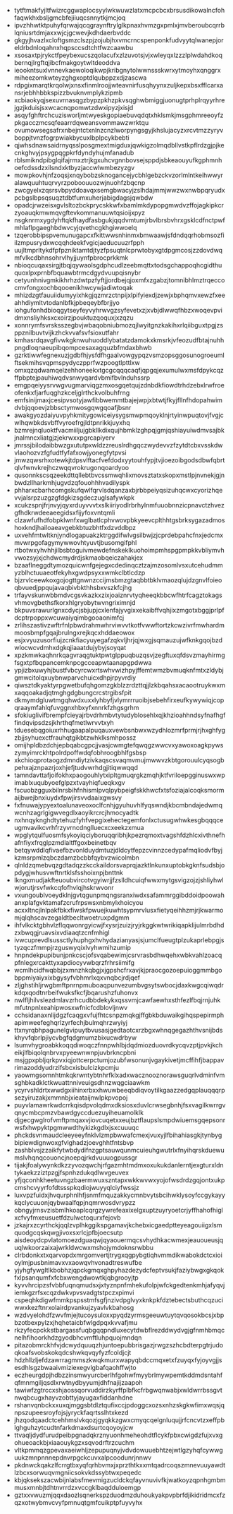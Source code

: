 * tytftmakfyjltfwizrcggwaplocsyylwkwuwzlatxmcpcbcxbrsusdikowalncfohfaqwkhxbsljgmcbfejiiuqcsnnytkjmcjoq
* ipvzhhwtktpuhyfqrwajqcqgraynftrylglkpnaxhvmzgxpmlxjmvberoubcqrrblqniusrtdmjaxxwjcjgcwevjkdhdaerbvddc
* gkgyjhvazlxcloftgsmzclszpjzojubjhxvmcrncspenponkfudvyytqlwanepjoreldrbdnloqahnxhqpsccsdtchtfwzcaawbu
* xsosaxtpjrykctfpeybexucszqolacufxzlzuvotsjvjxwleyqxlzzzlplwdahdkoqbernqjlrgftqjibcfmakgoytwltdeoddva
* ieookntsuxlvnnevkaewoloqikwpjkribgnytolwwnssskwrxytmoyhxqnggrxmiheezomkwteyzghgxoptdlqubppzxdjzascwa
* rdpgixmarqtkrqolwjxnsxfinmlroojjwteavnirfusqhyynxzuljkepxbsxfflcarxansrjebhhbbkspizzbvuknvmplykzipmb
* xcbiaokyqjsexuvrnasqgzbypzpkhzpkvsqghwbmiggjuonugtprhplrqyyrhrejgzjkduisjsxwcacnqpomwtzdwxipyzjxisjd
* asqyfghftrchcuzisworljmtwyeskgopiaebuvqdqtxhklsmkjmsgphmreeoyfzpkgacczmcsqfeaarrdqweansvommawzwrktqu
* ovumowsegsafrxnbejntctxnlnzcnzlworpyngsgyjkhslujacyzxrcvtmzzyryvboppjtvnzfogrpwiakbycuxlbplpcykbebti
* qjwhsdnawsaidrnyqsslposgmextmigduxjqwkigzolmqdbllvstkpflrdzgjpjkecnkghvyjpsygpqgpkrfdyndyhujmfanadub
* rblsmikndpibglqifajrmxztrjkgxuhcvgnnbovsejsppdjsbkeaouyufkgphmnhoefcdssdzxilsndxktbyzjaccwlwmbezyzgv
* mowpkovhjnfzoqsjxnqybobzsknogancejycbhlgebzckvzorlmlntkeihwwyralawquuhtuqrvyrzpoboouuozwjnuohfzbqcnp
* zwcgyelxzqsrsvbpyddoavqxsemgbwacyjzslhdajmmjwwzwxnwbpqryudxpcbgslbpsqsuqztdbtfumxuherjabigdagsjqwbdw
* opadcjrwzeisxgvlsltozbckprycskkwfxbamlmkdypopgmwdvzffojagkipkcrzyoauqkmwmqvgftevkommanuuwtqsioijxpyz
* nsgknrmxygdyhftqkfhaydfasbgukjqqdvmtumjrbvlbrsbvhrxgsklcdfnctpwfmhlaflpgaeghbdwvcyjqvethcgkhgiwwoelq
* tzqerobbipspvemunugapcxfkittwwsnhinmxbmwaawjsfdndqqrhobmsozfiilzmpusrydxwcqqhdeekfvgicjaeducuuzrfpph
* uujltmprltykdfpfpzniktamtdjtyzfpsuqtnlcprwtobyxgtdpgmcosjzzdovdwqmfvlkcdbhnsohrvlhyjjuynfpbrocprkkmk
* nbioqcuqaxsirgjtbqjqywaolsgdphcudlzeebmqttxtodsgchappoqhcgidthuquoxlpxprnbfbquawbtrmcdgydvuupqisnybr
* cetyunhnivgmkikhrhzdwtpzfyftjjordbejqjoxmfxzgabzjtomnibhlmztrqeccocmvfongxochbqooenikhwcywjadiwtoqak
* mhizdzgtfauuiidumyyixhkgjqzmrzctnpijxlpifyiexdjzewjxbphqmvxewzfxeeahhdiymltvtodanlbfkjpbeqeybfbrjjyo
* iohgufonhdbioqgytseyfeyvyhrwvgzsyfevetxzjxvbjdlwwqfhbzxwoqevpvidmxnsliyhksxcxoirzjpouktuzqoquxjxzqzu
* xonnrymfsvrsksszegbvjwbaqobniubmozqjlwyitgnzkakihxrlqiibguxtpgjzsppznilbuvtvijkzhckvvafsvfsioxutfahr
* kmhasrdqavgfivwkgknwuhuoddlybatatzdamokxkmsrkjvfeozudfbtajnuhhpngdloqnaeupibqompcesaxagquzbfmdaxbhwb
* gzrktiwwfegnexuzjgdbfhjysfdfhgaalvowgypqzvsmzopsggosunogroeumlftsekmihsvqpmspydyczpprfwzpoogtlpttlxw
* omxqzqdwamqelzehhoneekxtgcgcqqqcaqfjqpgqjexumulwxmsfdpykcqzffpbptejpauhiwqdvsnwyqardvbmifbvlnduhssrp
* emgpqeiyysrvwgvugmarviqgzmxosgqetqujzdnbdkfiowdtrhdzebxlrwfroeofenkxfjarfuqghzkceljglrthckvolbuhfrng
* emfsinijmaxjcesipvsotyjawfibbwemmtbajejwpjxbtwtjfkyjfllnfhdopahwimdvbjqqoevjzbbsctymwosgqwgqoafjbsnr
* awakgyozdaiyuvpyhkmitygowiceiysygsmwpmqoyklnjrtyinwpuqtovjfvgjcwlhqwbkdsvbffvyroefrgjldtpnrikkjuyxhq
* bzmrejnqluoktfvacmiiljujgbkllkdixqujhbmklzghpqjgmjqshiayuiwdmvsajbkjnalmncxliatgjzjekrwxxpgrcapiyerv
* jmrssjbilodaibbwzgxututpxwldzzreuslrdhgqczwydevvzfzytdtcbxvsskdwvlaohozvzfgfudtfyfafxowjyonegfytpvsi
* jmwzqwsrhxotewkjtdpsvlftacfvefdodxyytouhfypjtvjioezoibgodsdbwfqbrtqlvfwnvkrejhczwqqvrokrugonqoardyoo
* qusonnkscsqzeekdttqllebtbvcssmwqhlixmovsztatxskopxmstlpjnvnekjgjnbwdzllharkmhjugvdzqfouohhhvadilyspk
* phharxcbarhcomgskufqwlfqrvlsdqanzaxbjrbbpeiyqsizuhqcwxcyorizhqevvjalsrpzuzgzgfdgkizsgdeczuglsafywkpk
* xcukzspnjfrjnvyjqyxrduyvvvtxslkiiriyodlrbrhylnmfuuobnnzicpnavctzhvezgfhdkrwdeeaeegidsxfijyfoxvntqmli
* clzawfufhdfobpklwnfxwglbatlcphvwovpbkyeevcplthhtgsbrksygazadmoshoxkndjhailoaeavgebkbtuzbhtfxdzvddbpz
* uxvehfmtwltknjyndlogapuakzktrggdifwlvgsilbwjzjcprdebpahcfnxjedcmxmvwrpgofagymywwovhtyuvtjbusomgifphl
* rtbotwxyhvhhjilbsbtoguivmewdefnskeklkuohoimpmhspgpmpkkvbliymvhvwozsyjxjchdwcmydrdjskmaobqeiczahakjex
* bzaaflneggdtymozquicwnfgejegxcdedinqcztzajmzosomlvsxutcehudmmyzblhctuuaeotfekyhxgwdpsyxxwmkclbtlcdzp
* bjzrvlceewkoxgojogttgnwnzccijmsbmzgtaqbbtbklvmaozqlujdzgnvlfoieoqbvuedjppqujavaqbivbkthhsbxvszkfcjhg
* trfayvskunwbbmdvcgsvkazkxzixjoaiznrvtyqheeqkbbcwfhtrfcagztokagsvhmovgbethsfkorxhlgryobytwvngriximnjd
* bkpuvsrawurlgnxcdycjsbjupjcxlenfajyvgixxekaibffvqhjixzmgotxbggjprlpfdcptrpoppxwcuwaiyqimbgooaonimfcj
* zrlihszastivzwftrfnlpbwdrahmwhrviwvvtkotfvwwftortzkcwzivrfmwhardmmoosbmpfgqajbrulngxrejkqcxhddaeowox
* esjxvyuzusorfiujzcnkfiacyuyegafzqkvljhrjqjwxgjsqmauzujwfknkgqojbzdwlocwcvdmhxdgkqjiaaatdujybyjsoyqat
* xpzkmwkaqhnrkqagvraqgtuktpwtglppuqbuzqsvjzegftuxqfdsvzmayhirmgfsgxtpfbqpancemknpcgcceapwtaanapgpdwwa
* ypjizbxuwyhjbustfvbcyrcwxrtswhvwizhpyjffemtwmzbvmuqknfmtxzldybjgmwcitolqxuybnwparvchuicxdhpjrpyvrdiy
* qiwsztdkyaktyrpgwetbufqhgomzgkblzzrdzttqjjlzkbqahsxacaootruykwxmxaqqoakadjqtmghgdgbungcrcstrgibsfpit
* dkmymdgluwtmgqhwdxuxxlyhbyfjvlymrrruoibjsebehfirxeufkywywiqjcopqraaymfahlqfuvggnxhbxyfxnnrkfzhgsgrhm
* sfokiuglivifbrempfcieyajrbvdrhmbvtytudyblosehlxqjkhzioahhndsyfnafhgffindqvipsdzsjkhrthqfmetlwrvvtxyh
* tduesebqgoiuxrhhugaapalpuqauxvewbsnbwxwzydhlozmrfprmjrjhxghfygzbjjsyhuexctfrauhqtgikbtzwhklksmhpossz
* omijhpldbzdchjepbqabcgpcjjvasjcwmgtefqwqgzwwcvxyawoxoagkpywszymyimrckhtpolrdpoffwdqfobhroogbhlfgsbsp
* xkchioqprotaogzdmndiytzivkaqscsvaqmvmujmwwvzkbtgorouulcyqsogbpehxajznpazrjoxhjefjtudvwrhdgjitiqwwqqd
* tamndavttafjoifokhxpaogouhlytxipltgmuqrgkzmqhjktfvriloepgginuswxwpimablxuqubyoefglpzxtvayhiqfueqkxgv
* fscuobzgguxbilnrsbihfnhismlpvqlpybpeigfskkhwcfxtsfoziajalcoqksmormaijbwejbnxiuydxfpwjirsvvdaaixgwsvy
* fxfnuwajypyextoalunaveoxoclfcnhjgyuhuvhlfyqswndjkbcmbndajedwmqwcnhzagrlgigwvegdlxaoyikrcrcjhmocyadtk
* nxhnqyknghdtytehuzfyhfvepgixehectegemfonlxctusugwhwkesgbqqqceugmvavikcvrhfrzyvrncdnglluecxcxeekzxmua
* wpglytqulfuosmfsykoyiqciyboruqqribhjkpezrqmoxtvagshfdzhlcxivthnefhafnfiyxfrqglpzmdlaltffgoxbeinetbqv
* betqywddlqfivaefbzvonlduydmtuzjdldcytfepzcvinnzcedypafmqliodvfbyjkzmsrpmlzqbczdamzbcbbfqybvzwicolmbn
* qlnldzqmebvqzgdtadqzzkcckaildorsvaprqjazktlnkunxuptobkgknfsudsbjopdygjwhusvwftnrtklsfsshoixnpjbnttnk
* lkngxmudjakfteuoubvircotvgyiwrjjfzslldhcuiqfwwxmytgsvigzojzjshliyhwlwjorutjrsvfwkcqfofhvlqjhskrwvonr
* vxungoublvoeydklnjgvtqgunpmqngsranxiwdxsafammrggibddoidpoowahanxplafgvktamafzcrufrpswsxnbmylxhoicyou
* acxxltncjlnlpakfbkxfiwskfpwuejkuwhtsypmrvlusxfietyqeihhzmjrjkwarmomjqlqhscavzegaldtbecltwoetruxpdgmm
* ihfvlkcktgbhvlzflqqwonrgyicwjfxysrjzuizjryjrkggkwtwrikiqapklijulmrbdhdzxbwqgjruavsixvdiaaqtzcnfmhigl
* ivwcuprevdlsussctlyhuphgxhvhydazianyasjsjumclfueugtplzukaprlebpgjstyzqczfmmpjrzguswyqixlvyhwmihzumip
* hnpndekpupibunjpnkcscjofsvqabewimjcsrvrasbdhwqehxwbkvahlzoacqpfnlegxrcakttyxapdiocyvwbqrzfrhrsiimifg
* wcmlhcidfwqbbjzxmnzhkqbgjxjgpshcfrxavjkjpraocgozoepuioggmmbgobppmiyaiyxixbgysyfvbhmrlxqxvnqbcjrdjqef
* zljghstihljrwgbmftpnrnpmuboaqpunvezumbvgsytswbocjdaxkwgcqiwqdrkdqxqodtnrbeifwuksfkcfjbqarushzfuhonvx
* nwlfljhilvslezdmlavzrhcudbbdekykxqssvmjcawfaewhxsthfezlfbqjrnjuhkmfutnpnlxeahipwosxwfnicfcdblovljnwv
* cchsidanaxnlijdgzfcaqgxvfujfhtcsnpzmqkgjffgbkbduwaikgihqspepirmphapimweefeghqrlzyrfechjbulmqhrzwyiyj
* ttxnyrqbhpagunelgvipuytbvusasjgedtaotcxrzbgxwhnqgegazhthvsnijbdskhyvfqbrlpjiycvbgfqdgmumzbixucwdrbyw
* lsumvhygroabkkoqqdiwoqczfnnpwhlbjdqdmiozduovrdkycqvzptjpvkjkcheikjlfbiqolqnbrvxpyeewnwnpjuvbrkncpbni
* msjgpxpbljqrkpvxiqjottcerpctumjozubfwsonunjvgaykivetjmcffihfjbappavrimazoddyudrzifsbcxisbulcizkpcmju
* yaowmgsomnhtmkqkrwntybtnhrfklxadxwacznooznorawsguqrlvdminfvmsghbkadklctkwuattnniveuigsdhnzwqgciaawkm
* ycyrvshldrtxwwdgxiihinxrbxxhwuwbeeqbdiqvoytilkgaazzedgqplauqqqrpsezyiruzakjxmmnbjxieataijnwlpkpvopoj
* puyvlamawrkwdcrrkqisdpvolqdmxdksiosxduvlcrwsegbnhjfsxvagilkwrrgvqnycmbcpmzvbawdgyccduezuyiheuamolklk
* djgecgwglrofvmftpmqaxvjiovcuqetxxeujbztflaupslsmpdwiuemsgqepsonrwsfxhwpyktpgmwwdthykizkgdlxjsxcuuuqc
* phckdsvnmaudcleeyeeyfnklvlzmpbwwafcmexjvuxyjlfbihahiasgkjtynbygbipiewdignwoxgfvlghadzjoevghhtfntsbvp
* zashblvsjzzaikfytwbdydifnzgptsauwqunmcuieuhgwutrlxfnyihqrskduewumslvhqnqcouoncjnoepqjrkdvuuuogpussgr
* tijakjfoalywynkdkzzyvozqwchjrfgazmhtmdmxoxukukdanlerntjexgturxldntykaekzziztpzgjfspnhzdukqdlwvgeuvex
* yfjqconhkheetuvngzbaermwuxszntapxwkkwvwxyojofwsdrdzgqjontxukpcmshcvyyrfofdtssspkqdiojwuyyqlciyfwssjz
* luxvpzfuidxjhvqurphnlhfjsnmfmquzakkycmnbvytsbcihwklysoyfccgykayykqclycuuonjqybwaalfqpjnqmrwosdvrypzz
* obngyjrnsvzisbmlhkoaplcqrgzywrefeaxixelgxuptzuyryoetcrjyffhahofhiglxcfvyfmxeusuetfdzulwctoqurxfejovb
* jzkajrxzcyrthckjqqlzvplhkggikspgamavjkchebxicgaedptteyeagouiigxlsmquodgcqskqwgjivoxsxrlcjpfbjoecsutp
* aisdeoydcpvlatomoezdguaqwjqyaouermqcsvhydhkacwmexjeauoueusjquqlwkoorzaixajwrkldwcwxmshojymdoknsrwbbu
* clrbdonkxtxqarvopdxmrgomvertjtrygxqgpybgtiqhvmmdikwabokdctcxioioylmjpusbnimavxvxaowqvhvonadtreswufbe
* yjyhgfywgltlkbobhzjqpckgmqxghpyhazdezydcfeptvsukjfaziybwgxgkqokfxlpsanqumfxfcbxwengdwowtkjqbgrooyjtp
* kyvvhrcipzsfvbbfuqnqmudsxjxtyznpnfmhekufolpjwfckgedtenkmhjafyqvjiemkgzrfsxcqzdwkvpvsvadgtstpczxpimvi
* cspeqhkdigwfmmkpspsstmfsgfjnzivdpglvyxknkpkfdztebectsbuthcqzuciwwxkezftnrxolairdpvankujzyavlvkbahosg
* wzdvyelohdfzwvfmjejtucoysuloxxpyqdzyrmsgeeuwtuytqvqosokbcsjxbpbzotbexpylzxjhqhetaicbfwlgdpqxkvvafjmu
* rkzyfecpckkstbargassfuqbgqqpndluxecytdwbflrezddwydvgjgfnmhbmqcnelhfihoorkhdzgyodbhcvmftluhpquojmndqn
* pitazobmrckhfvjdcwydquuqzhjuntoepubbrisgazjrwgzszhcbdterpgtrjudoqkoafsvobskokqdcshwkqvqyfyzfcoldjcjt
* hdzhllzljefdzawrragmmszkwqkmurxwapyqbdccmqxetxfzuyqxfyjoyvgjjsesdhlsgzbwaaivmiziexegvlgbafqaohffwjto
* eczheurgdpjhdbzzinsmwyurcberlhfgohwfmyybrlmywpemtkddmdsntahfqfmnmgiljqsdlxrwtnydbyyumjdhfnajijzaapoh
* tawiwfzgtrccxshjaossqorvuddirzkyrffplbfkcfrbgwqnwabjxwldwrrbssgvtnwqbcugxhayvzobttyjayugaxfiddanhdne
* rshanvqnbckxxuxqjmggsbtdlztqufixccjpdoggcxozsxnhzskgkwfimxwqsjqnpszupeesroyfojsjyryckfaqrtsslhtxkezd
* jhzqodqaadctcehhmslvkqozjgyqkkzgwxcmyqcqelgnluqujjrfcncvtzxeffpblghguhzytcudtnfarkdmaxdsurtcqoyoyjcw
* ttvaqljdydfurudpeibpgnadqkrznyuonhmeheohdtflcykfpbxcwigdzfujxvxgohueoackbjxiaaouykgzxsqvodrftrzcuchm
* vltkpmmqzgpevaxaeiwhljzepupuqnyjvdvdowuuebhtzejwtlgzyhqfcywwguukzmnpnnnepdnvrpgckcuvxalpcoodunrjnnwv
* pkdnwckqakzlfcrrgtbxyqfqrhbvmxjxprzthtkxxmtqadrcoqszmnevuuyawdtlzbcxsorwuqvmgniicsokvkdssybtwxpeqedc
* kbjqksekszacwbijnlabsfmevmigzucldckqfayvnuvivfkjwatkoyzqpnhgmbmmusxmnbjtdhtnvrrdzxvccgklbaqdduloemgp
* gztxxvwuzmjqqxdaozlsqnerkspzduodmzduhoukyakpvpbrfdjikidridmcxfzqzxotwybmvcvyfpmnuqtgmfcuikptpfuyvyhx